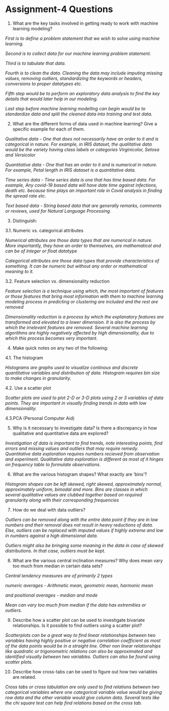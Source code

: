 # Assignment-4 Questions

1. What are the key tasks involved in getting ready to work with machine learning modeling?

 *First is to define a problem statement that we wish to solve using machine learning.*
	
 *Second is to collect data for our machine learning problem statement.*
	
 *Third is to tabulate that data.*
	
 *Fourth is to clean the data. Cleaning the data may include imputing missing values, removing outliers, standardizing the keywords or headers, conversions to proper datatypes etc.*
	
 *Fifth step would be to perform an exploratory data analysis to find the key details that would later help in our modeling.*
	
 *Last step before machine learning modelling can begin would be to standardize data and split the cleaned data into training and test data.*

2. What are the different forms of data used in machine learning? Give a specific example for each of them.

 *Qualitative data - One that does not necessarily have an order to it and is categorical in nature. For example, in IRIS dataset, the qualitative data would be the variety having class labels or categories Virginicolor, Setosa and Versicolor*
	
 *Quantitative data - One that has an order to it and is numerical in nature. For example, Petal length in IRIS dataset is a quantitative data.*
	
 *Time series data - Time series data is one that has time based data. For example, Any covid-19 based data will have date time against infections, death etc. because time plays an important role in Covid analysis in finding the spread rate etc.*
	
 *Text based data - String based data that are generally remarks, comments or reviews, used for Natural Language Processing.*

3. Distinguish:

3.1. Numeric vs. categorical attributes

 *Numerical attributes are those data types that are numerical in nature. More importantly, they have an order to themselves, are mathematical and can be of integer or float datatype*
	
 *Categorical attributes are those data types that provide characteristics of something. It can be numeric but without any order or mathematical meaning to it.*

3.2. Feature selection vs. dimensionality reduction

 *Feature selection is a technique using which, the most important of features or those features that bring most information with them to machine learning modeling process in predicting or clustering are included and the rest are removed*

 *Dimensionality reduction is a process by which the explanatory features are transformed and elevated to a lower dimension. It is also the process by which the irrelevant features are removed. Several machine learning algorithms are highly negatively affected by high dimensionality, due to which this process becomes very important.*

4. Make quick notes on any two of the following:

4.1. The histogram

 *Histograms are graphs used to visualize continous and discrete quantitative variables and distribution of data. Histogram requires bin size to make changes in granularity.*

4.2. Use a scatter plot

 *Scatter plots are used to plot 2-D or 3-D plots using 2 or 3 variables of data points. They are important in visually finding trends in data with low dimensionality.*

4.3.PCA (Personal Computer Aid)

5. Why is it necessary to investigate data? Is there a discrepancy in how qualitative and quantitative data are explored?

 *Investigation of data is important to find trends, note interesting points, find errors and missing values and outliers that may require remedy. Quantitative data exploration requires numbers recieved from observation and experiment. Qualitative data exploration is different as most of it hinges on frequency table to formulate observations.*

6. What are the various histogram shapes? What exactly are ‘bins'?

 *Histogram shapes can be left skewed, right skewed, approximately normal, approximately uniform, bimodal and more. Bins are classes in which several qualitative values are clubbed together based on required granularity along with their corresponding frequencies*

7. How do we deal with data outliers?

 *Outliers can be removed along with the entire data point if they are in low numbers and their removal does not result in heavy reductions of data. Else, outliers can be replaced with imputed values if highly extreme and low in numbers against a high dimensional data.*
	
 *Outliers might also be bringing some meaning in the data in case of skewed distributions. In that case, outliers must be kept.*

8. What are the various central inclination measures? Why does mean vary too much from median in certain data sets?

 *Central tendency measures are of primarily 2 types*
	
 *numeric averages - Arithmetic mean, geometric mean, harmonic mean*
	
 *and positional averages - median and mode*
	
 *Mean can vary too much from median if the data has extremities or outliers.*

9. Describe how a scatter plot can be used to investigate bivariate relationships. Is it possible to find outliers using a scatter plot?

 *Scatterplots can be a great way to find linear relationships between two variables having highly positive or negative correlation coefficient as most of the data points would be in a straight line. Other non linear relationships like quadratic or trigonometric relations can also be approximated and identified visually between two variables. Outliers can also be found using scatter plots.*

10. Describe how cross-tabs can be used to figure out how two variables are related.

 *Cross tabs or cross tabulation are only used to find relations between two categorical variables where one categorical variable value would be giving row data and the other variable would give column data. Several tests like the chi square test can help find relations based on the cross tab.*
